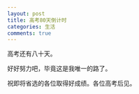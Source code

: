 ```yaml
---
layout: post
title: 高考80天倒计时
categories: 生活
comments: true
---
```


高考还有八十天。

好好努力吧，毕竟这是我唯一的路了。

祝即将省选的各位取得好成绩。各位高考后见。
